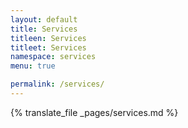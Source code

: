```yaml
---
layout: default
title: Services
titleen: Services
titleet: Services
namespace: services
menu: true

permalink: /services/
---
```


{% translate_file _pages/services.md %}
